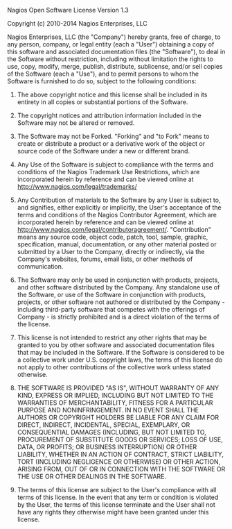 Nagios Open Software License Version 1.3

Copyright (c) 2010-2014 Nagios Enterprises, LLC

Nagios Enterprises, LLC (the "Company") hereby grants, free of charge, to any person, company, or legal entity (each a "User") obtaining a copy of this software and associated documentation files (the "Software"), to deal in the Software without restriction, including without limitation the rights to use, copy, modify, merge, publish, distribute, sublicense, and/or sell copies of the Software (each a "Use"), and to permit persons to whom the Software is furnished to do so, subject to the following conditions:

1. The above copyright notice and this license shall be included in its entirety in all copies or substantial portions of the Software.

2. The copyright notices and attribution information included in the Software may not be altered or removed.

2. The Software may not be Forked.  "Forking" and "to Fork" means to create or distribute a product or a derivative work of the object or source code of the Software under a new or different brand. 

3. Any Use of the Software is subject to compliance with the terms and conditions of the Nagios Trademark Use Restrictions, which are incorporated herein by reference and can be viewed online at http://www.nagios.com/legal/trademarks/

5. Any Contribution of materials to the Software by any User is subject to, and signifies, either explicitly or implicitly, the User's acceptance of the terms and conditions of the Nagios Contributor Agreement, which are incorporated herein by reference and can be viewed online at http://www.nagios.com/legal/contributoragreement/.  "Contribution" means any source code, object code, patch, tool, sample, graphic, specification, manual, documentation, or any other material posted or submitted by a User to the Company, directly or indirectly, via the Company's websites, forums, email lists, or other methods of communication.

6.  The Software may only be used in conjunction with products, projects, and other software distributed by the Company.  Any standalone use of the Software, or use of the Software in conjunction with products, projects, or other software not authored or distributed by the Company - including third-party software that competes with the offerings of Company - is strictly prohibited and is a direct violation of the terms of the license.

7. This license is not intended to restrict any other rights that may be granted to you by other software and associated documentation files that may be included in the Software.  If the Software is considered to be a collective work under U.S. copyright laws, the terms of this license do not apply to other contributions of the collective work unless stated otherwise.

8. THE SOFTWARE IS PROVIDED "AS IS", WITHOUT WARRANTY OF ANY KIND, EXPRESS OR IMPLIED, INCLUDING BUT NOT LIMITED TO THE WARRANTIES OF MERCHANTABILITY, FITNESS FOR A PARTICULAR PURPOSE AND NONINFRINGEMENT. IN NO EVENT SHALL THE AUTHORS OR COPYRIGHT HOLDERS BE LIABLE FOR ANY CLAIM FOR DIRECT, INDIRECT, INCIDENTAL, SPECIAL, EXEMPLARY, OR CONSEQUENTIAL DAMAGES (INCLUDING, BUT NOT LIMITED TO, PROCUREMENT OF SUBSTITUTE GOODS OR SERVICES; LOSS OF USE, DATA, OR PROFITS; OR BUSINESS INTERRUPTION) OR OTHER LIABILITY, WHETHER IN AN ACTION OF CONTRACT, STRICT LIABILITY, TORT (INCLUDING NEGLIGENCE OR OTHERWISE) OR OTHER ACTION, ARISING FROM, OUT OF OR IN CONNECTION WITH THE SOFTWARE OR THE USE OR OTHER DEALINGS IN THE SOFTWARE.

9. The terms of this license are subject to the User's compliance with all terms of this license.  In the event that any term or condition is violated by the User, the terms of this license terminate and the User shall not have any rights they otherwise might have been granted under this license.